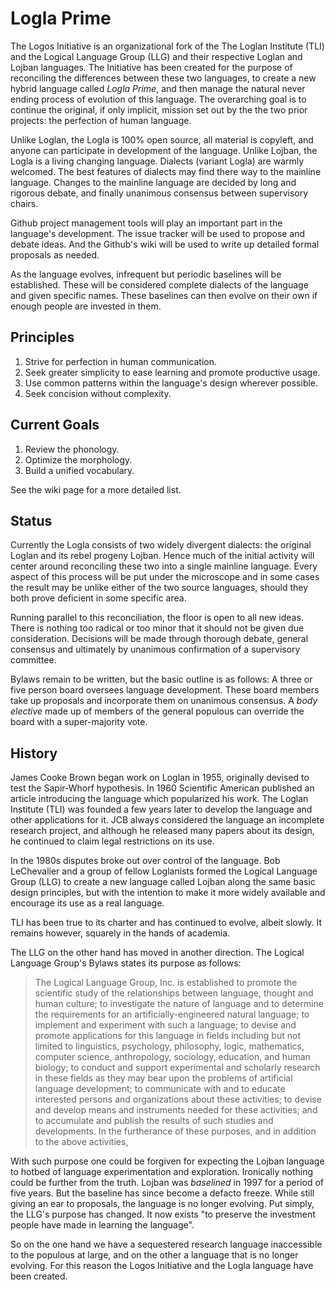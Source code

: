 Logla Prime
===========

The Logos Initiative is an organizational fork of the The Loglan Institute (TLI) and the Logical Language Group (LLG) and their respective Loglan and Lojban languages. The Initiative has been created for the purpose of reconciling the differences between these two languages, to create a new hybrid language called *Logla Prime*, and then manage the natural never ending process of evolution of this language. The overarching goal is to continue the original, if only implicit, mission set out by the the two prior projects: the perfection of human language.

Unlike Loglan, the Logla is 100% open source, all material is copyleft, and anyone can participate in development of the language. Unlike Lojban, the Logla is a living changing language. Dialects (variant Logla) are warmly welcomed. The best features of dialects may find there way to the mainline language. Changes to the mainline language are decided by long and rigorous debate, and finally unanimous consensus between supervisory chairs.

Github project management tools will play an important part in the language's development. The issue tracker will be used to propose and debate ideas. And the Github's wiki will be used to write up detailed formal proposals as needed.

As the language evolves, infrequent but periodic baselines will be established. These will be considered complete dialects of the language and given specific names. These baselines can then evolve on their own if enough people are invested in them.


## Principles

1. Strive for perfection in human communication.
2. Seek greater simplicity to ease learning and promote productive usage.
3. Use common patterns within the language's design wherever possible.
4. Seek concision without complexity. 


## Current Goals

1. Review the phonology.
2. Optimize the morphology.
3. Build a unified vocabulary.

See the wiki page for a more detailed list.


## Status

Currently the Logla consists of two widely divergent dialects: the original Loglan and its rebel progeny Lojban. Hence much of the initial activity will center around reconciling these two into a single mainline language. Every aspect of this process will be put under the microscope and in some cases the result may be unlike either of the two source languages, should they both prove deficient in some specific area.

Running parallel to this reconciliation, the floor is open to all new ideas. There is nothing too radical or too minor that it should not be given due consideration. Decisions will be made through thorough debate, general consensus and ultimately by unanimous confirmation of a supervisory committee.

Bylaws remain to be written, but the basic outline is as follows: A three or five person board oversees language development. These board members take up proposals and incorporate them on unanimous consensus. A *body elective* made up of members of the general populous can override the board with a super-majority vote.


## History

James Cooke Brown began work on Loglan in 1955, originally devised to test the Sapir-Whorf hypothesis. In 1960 Scientific American published an article introducing the language which popularized his work. The Loglan Institute (TLI) was founded  a few years later to develop the language and other applications for it. JCB always considered the language an incomplete research project, and although he released many papers about its design, he continued to claim legal restrictions on its use. 

In the 1980s disputes broke out over control of the language. Bob LeChevalier and a group of fellow Loglanists formed the Logical Language Group (LLG) to create a new language called Lojban along the same basic design principles, but with the intention to make it more widely available and encourage its use as a real language.

TLI has been true to its charter and has continued to evolve, albeit slowly. It remains however, squarely in the hands of academia.

The LLG on the other hand has moved in another direction. The Logical Language Group's Bylaws states its purpose as follows:

> The Logical Language Group, Inc. is established to promote the scientific study of the relationships between language, thought and human culture; to investigate the nature of language and to determine the requirements for an artificially-engineered natural language; to implement and experiment with such a language; to devise and promote applications for this language in fields including but not limited to linguistics, psychology, philosophy, logic, mathematics, computer science, anthropology, sociology, education, and human biology; to conduct and support experimental and scholarly research in these fields as they may bear upon the problems of artificial language development; to communicate with and to educate interested persons and organizations about these activities; to devise and develop means and instruments needed for these activities; and to accumulate and publish the results of such studies and developments. In the furtherance of these purposes, and in addition to the above activities, 

With such purpose one could be forgiven for expecting the Lojban language to hotbed of language experimentation and exploration. Ironically nothing could be further from the truth. Lojban was *baselined* in 1997 for a period of five years. But the baseline has since become a defacto freeze. While still giving an ear to proposals, the language is no longer evolving. Put simply, the LLG's purpose has changed. It now exists "to preserve the investment people have made in learning the language".

So on the one hand we have a sequestered research language inaccessible to the populous at large, and on the other a language that is no longer evolving. For this reason the Logos Initiative and the Logla language have been created.
